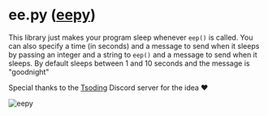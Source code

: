 # ee.py ([eepy](https://en.wiktionary.org/wiki/eepy))
This library just makes your program sleep whenever `eep()` is called. You can also specify a time (in seconds) and a message to send when it sleeps by passing an integer and a string to `eep()` and a message to send when it sleeps. By default sleeps between 1 and 10 seconds and the message is "goodnight"

Special thanks to the [Tsoding](https://github.com/tsoding) Discord server for the idea ❤

![eepy](https://i.imgur.com/Qmcuv35.png)

